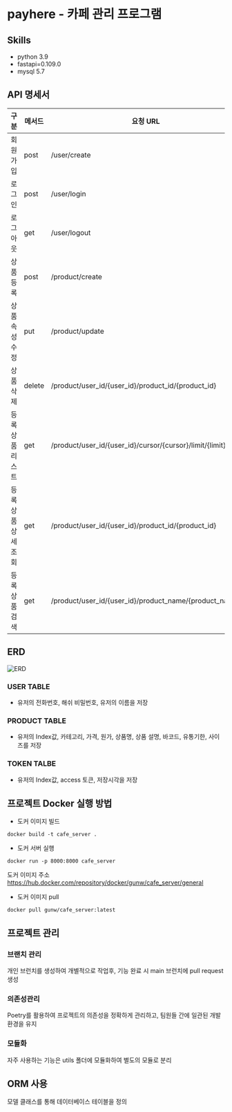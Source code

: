 # payhere - 카페 관리 프로그램

## Skills

- python 3.9
- fastapi=0.109.0
- mysql 5.7

## API 명세서

|구분|메서드|요청 URL|
|------|---|---|
|회원가입|post|/user/create|
|로그인|post|/user/login|
|로그아웃|get|/user/logout|
|상품 등록|post|/product/create|
|상품 속성 수정|put|/product/update|
|상품 삭제|delete|/product/user_id/{user_id}/product_id/{product_id}|
|등록 상품 리스트|get|/product/user_id/{user_id}/cursor/{cursor}/limit/{limit}|
|등록 상품 상세 조회|get|/product/user_id/{user_id}/product_id/{product_id}|
|등록 상품 검색|get|/product/user_id/{user_id}/product_name/{product_name}|

## ERD

![ERD](https://github.com/Gundue/restapi/assets/66405643/67ecb7a8-f937-4d75-8df4-22ae1772d78d)

### USER TABLE
- 유저의 전화번호, 해쉬 비밀번호, 유저의 이름을 저장

### PRODUCT TABLE
- 유저의 Index값, 카테고리, 가격, 원가, 상품명, 상품 설명, 바코드, 유통기한, 사이즈를 저장

### TOKEN TALBE
- 유저의 Index값, access 토큰, 저장시각을 저장
  

## 프로젝트 Docker 실행 방법
- 도커 이미지 빌드
```
docker build -t cafe_server .
```
- 도커 서버 실행
```
docker run -p 8000:8000 cafe_server
```

도커 이미지 주소
https://hub.docker.com/repository/docker/gunw/cafe_server/general

- 도커 이미지 pull
```
docker pull gunw/cafe_server:latest
```


## 프로젝트 관리
### 브랜치 관리
개인 브런치를 생성하여 개별적으로 작업후, 기능 완료 시 main 브런치에 pull request 생성
### 의존성관리
Poetry를 활용하여 프로젝트의 의존성을 정확하게 관리하고, 팀원들 간에 일관된 개발 환경을 유지
### 모듈화
자주 사용하는 기능은 utils 폴더에 모듈화하여 별도의 모듈로 분리
## ORM 사용
모델 클래스를 통해 데이터베이스 테이블을 정의

